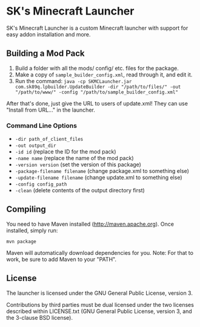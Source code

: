 SK's Minecraft Launcher
=======================

SK's Minecraft Launcher is a custom Minecraft launcher with support for easy
addon installation and more.


Building a Mod Pack
-------------------

1. Build a folder with all the mods/ config/ etc. files for the package.
2. Make a copy of `sample_builder_config.xml`, read through it, and edit it.
3. Run the command: `java -cp SKMCLauncher.jar com.sk89q.lpbuilder.UpdateBuilder -dir "/path/to/files/" -out "/path/to/www/" -config "/path/to/sample_builder_config.xml"`

After that's done, just give the URL to users of update.xml! They can use
"Install from URL..." in the launcher.

### Command Line Options ###
    
* `-dir path_of_client_files`
* `-out output_dir`
* `-id id` (replace the ID for the mod pack)
* `-name name` (replace the name of the mod pack)
* `-version version` (set the version of this package)
* `-package-filename filename` (change package.xml to something else)
* `-update-filename filename` (change update.xml to something else)
* `-config config_path`
* `-clean` (delete contents of the output directory first)

Compiling
---------

You need to have Maven installed (http://maven.apache.org). Once installed,
simply run:

    mvn package

Maven will automatically download dependencies for you. Note: For that to work,
be sure to add Maven to your "PATH".


License
-------

The launcher is licensed under the GNU General Public License, version 3.

Contributions by third parties must be dual licensed under the two licenses
described within LICENSE.txt (GNU General Public License, version 3, and the
3-clause BSD license).
